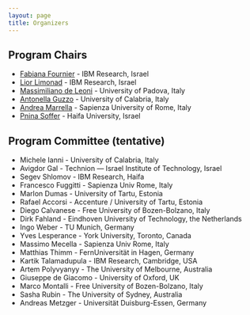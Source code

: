 ```yaml
---
layout: page
title: Organizers
---
```


## Program Chairs
- [Fabiana Fournier](mailto:fabiana@il.ibm.com) - IBM Research, Israel
- [Lior Limonad](mailto:liorli@il.ibm.com) - IBM Research, Israel
- [Massimiliano de Leoni](mailto:deleoni@math.unipd.it) - University of Padova, Italy
- [Antonella Guzzo](mailto:antonella.guzzo@unical.it) - University of Calabria, Italy 
- [Andrea Marrella](mailto:marrella@diag.uniroma1.it) - Sapienza University of Rome, Italy
- [Pnina Soffer](mailto:spnina@is.haifa.ac.il) - Haifa University, Israel

## Program Committee (tentative)
- Michele Ianni - University of Calabria, Italy
- Avigdor Gal - Technion — Israel Institute of Technology, Israel
- Segev Shlomov - IBM Research, Haifa
- Francesco Fuggitti - Sapienza Univ Rome, Italy
- Marlon Dumas - University of Tartu, Estonia
- Rafael Accorsi - Accenture / University of Tartu, Estonia
- Diego Calvanese - Free University of Bozen-Bolzano, Italy
- Dirk Fahland - Eindhoven University of Technology, the Netherlands
- Ingo Weber - TU Munich, Germany 
- Yves Lesperance - York University, Toronto, Canada
- Massimo Mecella - Sapienza Univ Rome, Italy
- Matthias Thimm - FernUniversität in Hagen, Germany
- Kartik Talamadupula - IBM Research, Cambridge, USA
- Artem Polyvyanyy - The University of Melbourne, Australia
- Giuseppe de Giacomo - University of Oxford, UK
- Marco Montalli - Free University of Bozen-Bolzano, Italy
- Sasha Rubin - The University of Sydney, Australia
- Andreas Metzger - Universität Duisburg-Essen, Germany
